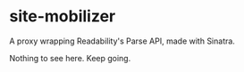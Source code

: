 site-mobilizer
==============

A proxy wrapping Readability's Parse API, made with Sinatra. 

Nothing to see here. Keep going.